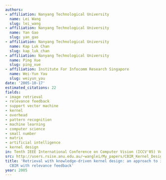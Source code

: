 ```yaml
---
authors:
- affiliation: Nanyang Technological University
  name: Lei Wang
  slug: lei_wang
- affiliation: Nanyang Technological University
  name: Yan Gao
  slug: yan_gao
- affiliation: Nanyang Technological University
  name: Kap Luk Chan
  slug: kap_luk_chan
- affiliation: Nanyang Technological University
  name: Ping Xue
  slug: ping_xue
- affiliation: Institute For Infocomm Research Singapore
  name: Wei-Yun Yau
  slug: weiyun_yau
date: '2005-10-17'
estimated_citations: 22
fields:
- image retrieval
- relevance feedback
- support vector machine
- kernel
- overhead
- pattern recognition
- machine learning
- computer science
- small number
- matrix
- artificial intelligence
- kernel design
in: Tenth IEEE International Conference on Computer Vision (ICCV'05) Volume 1
src: http://users.rsise.anu.edu.au/~wanglei/My_papers/CBIR_Kernel_Design_ICCV05.pdf
title: 'Retrieval with knowledge-driven kernel design: an approach to improving SVM-based
  CBIR with relevance feedback'
year: 2005
---
```

